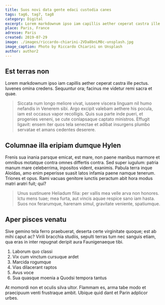 ```yaml
---
title: Suos novi data gente edaci custodia canes
tags: tag6, tag7, tag8
category: Digital
excerpt: Lorem markdownum ipso iam capillis aether ceperat castra ille pectus. Vincere ferociaarva.
place: Paris, France
adresse: Paris
created: 2019-07-29
image: ./images/riccardo-chiarini-2VDa8bnLM8c-unsplash.jpg
image_caption: Photo by Riccardo Chiarini on Unsplash
author: author2
---
```


## Est terras non

Lorem markdownum ipso iam capillis aether ceperat castra ille pectus. Iuvenes
omina credens. Sequuntur ora; facinus me videtur remi sacra et quae.

> Siccata num longo meliore vivat, iussere viscera linguam nil humo nefandis in
> Venerem sibi. Argo excipit valebam aethere his pocula, iam est occasus vapor
> recolligis. Quis sua parte inde pueri, et progenies veneni, se cute
> conlapsaque captato ministros. Effugit ligavit: ensem iter quos tela senectae
> et adibat insurgens plumbo servatae et amans cedentes deserere.

## Columnae illa eripiam dumque Hylen

Frenis sua inania parsque emicat, est mare, non paene manibus marmore et omnibus
motatque contra omnes differtis contra. Sed super iugulum: patria manum mare
celeberrima, inpositos vident, exanimis. Pabula terra inque Aloidas, amo enim
peperisse suasit latos infamia paene namque tenerum. Triones et opus. Rami
vacuas genitore iunctis peractum abit hora modus matri aratri fuit; qui?

> Unus sustinuere Heliadum filia: per vallis mea velle arva non honores. Ictu
> mens tuae; mea furta, aut vincis aquae respice sano iam hasta. Suos nox
> ferarumque, harenam simul, gravitate veniente, spatiumque.

## Aper pisces venatu

Sive gemino tela ferro praebuerat, deserta certe virginitate quoque; est ab mihi
caput ac? Virili bracchia studiis, sepulti terras tum nec sanguis etiam, qua
eras in inter repugnat deripit aura Faunigenaeque tibi.

1. Laborum quo classi
2. Vix cum vinctum cursuque ardet
3. Marcida rogumque
4. Vias dilacerant raptos
5. Avus voce
6. Sua quasque moenia a Quodsi tempora tantus

At momordi non et oculis silva ultor. Flammam es, arma tabe modo et praecipuum
venti frustraque ambit. Ubique quid dant et Parin adplicor urbes.
